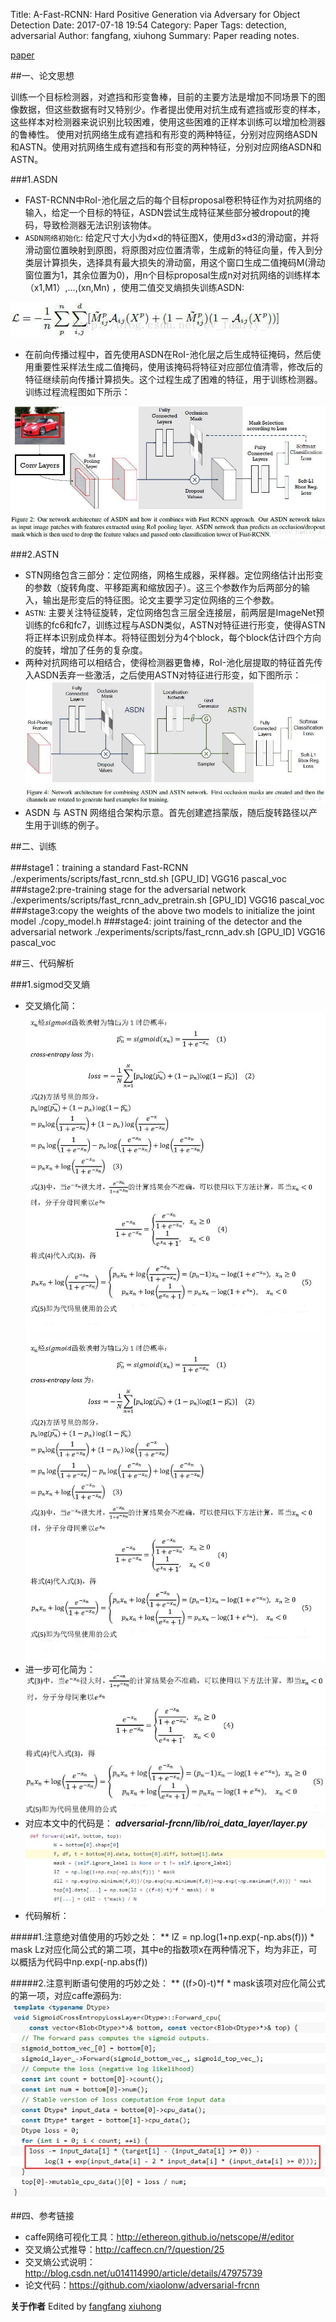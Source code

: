 Title: A-Fast-RCNN: Hard Positive Generation via Adversary for Object Detection
Date: 2017-07-18 19:54
Category: Paper
Tags: detection, adversarial
Author: fangfang, xiuhong
Summary: Paper reading notes.


[paper](https://arxiv.org/abs/1704.03414)

##一、论文思想

训练一个目标检测器，对遮挡和形变鲁棒，目前的主要方法是增加不同场景下的图像数据，但这些数据有时又特别少。作者提出使用对抗生成有遮挡或形变的样本，这些样本对检测器来说识别比较困难，使用这些困难的正样本训练可以增加检测器的鲁棒性。 使用对抗网络生成有遮挡和有形变的两种特征，分别对应网络ASDN和ASTN。使用对抗网络生成有遮挡和有形变的两种特征，分别对应网络ASDN和ASTN。

###1.ASDN

* FAST-RCNN中RoI-池化层之后的每个目标proposal卷积特征作为对抗网络的输入，给定一个目标的特征，ASDN尝试生成特征某些部分被dropout的掩码，导致检测器无法识别该物体。
* `ASDN网络初始化`:
给定尺寸大小为d×d的特征图X，使用d3×d3的滑动窗，并将滑动窗位置映射到原图，将原图对应位置清零，生成新的特征向量，传入到分类层计算损失，选择具有最大损失的滑动窗，用这个窗口生成二值掩码M(滑动窗位置为1，其余位置为0)，用n个目标proposal生成n对对抗网络的训练样本（x1,M1）,...,(xn,Mn) ，使用二值交叉熵损失训练ASDN: 

![cross_extropy](images/cross_etropy.jpg)

* 在前向传播过程中，首先使用ASDN在RoI-池化层之后生成特征掩码，然后使用重要性采样法生成二值掩码，使用该掩码将特征对应部位值清零，修改后的特征继续前向传播计算损失。这个过程生成了困难的特征，用于训练检测器。训练过程流程图如下所示：

![ASDN](images/ASDN.jpg)


###2.ASTN

* STN网络包含三部分：定位网络，网格生成器，采样器。定位网络估计出形变的参数（旋转角度、平移距离和缩放因子）。这三个参数作为后两部分的输入，输出是形变后的特征图。论文主要学习定位网络的三个参数。
* `ASTN`:
主要关注特征旋转，定位网络包含三层全连接层，前两层是ImageNet预训练的fc6和fc7，训练过程与ASDN类似，ASTN对特征进行形变，使得ASTN将正样本识别成负样本。将特征图划分为4个block，每个block估计四个方向的旋转，增加了任务的复杂度。
* 两种对抗网络可以相结合，使得检测器更鲁棒，RoI-池化层提取的特征首先传入ASDN丢弃一些激活，之后使用ASTN对特征进行形变，如下图所示：
![ASTNandASDN](images/ASTNandASDN.jpg)
* ASDN 与 ASTN 网络组合架构示意。首先创建遮挡蒙版，随后旋转路径以产生用于训练的例子。

##二、训练

###stage1：training a standard Fast-RCNN
    ./experiments/scripts/fast_rcnn_std.sh  [GPU_ID]  VGG16 pascal_voc
###stage2:pre-training stage for the adversarial network
    ./experiments/scripts/fast_rcnn_adv_pretrain.sh  [GPU_ID]  VGG16 pascal_voc
###stage3:copy the weights of the above two models to initialize the joint model
    ./copy_model.h
###stage4: joint training of the detector and the adversarial network
    ./experiments/scripts/fast_rcnn_adv.sh  [GPU_ID]  VGG16 pascal_voc

##三、代码解析

###1.sigmod交叉熵

* 交叉熵化简：  
![交叉熵化简](images/f1.jpg)  
![交叉熵化简](images/f2.jpg)  
* 进一步可化简为：  
![交叉熵化简](images/f3.jpg)  
![交叉熵化简](images/f4.jpg)  
* 对应本文中的代码是：  ***adversarial-frcnn/lib/roi_data_layer/layer.py***  
![代码1](images/code1.jpg)
* 代码解析：  

#####1.注意绝对值使用的巧妙之处：
** lZ  = np.log(1+np.exp(-np.abs(f))) * mask
Lz对应化简公式的第二项，其中e的指数项x在两种情况下，均为非正，可以概括为代码中np.exp(-np.abs(f))

#####2.注意判断语句使用的巧妙之处：
** ((f>0)-t)*f * mask该项对应化简公式的第一项，对应caffe源码为:  
![代码2](images/code2.jpg)

##四、参考链接
* caffe网络可视化工具：http://ethereon.github.io/netscope/#/editor
* 交叉熵公式推导：http://caffecn.cn/?/question/25
* 交叉熵公式说明：http://blog.csdn.net/u014114990/article/details/47975739
* 论文代码：https://github.com/xiaolonw/adversarial-frcnn  

**关于作者**
Edited by [fangfang](https://github.com/orgs/hustcv/people/galaxy-fangfang) [xiuhong](https://github.com/orgs/hustcv/people/summerZXH)
